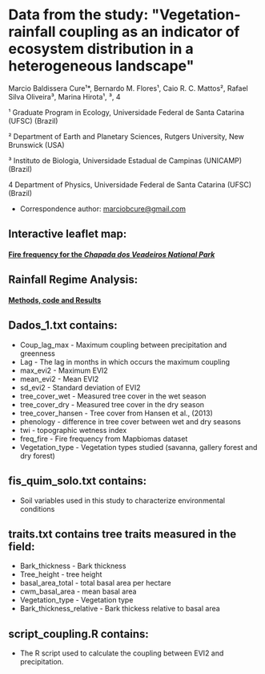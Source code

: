 # Data from the study: "Vegetation-rainfall coupling as an indicator of ecosystem distribution in a heterogeneous landscape"

Marcio Baldissera Cure¹*, Bernardo M. Flores¹, Caio R. C. Mattos², Rafael Silva Oliveira³, Marina Hirota¹, ³, 4

¹ Graduate Program in Ecology, Universidade Federal de Santa Catarina (UFSC) (Brazil)

² Department of Earth and Planetary Sciences, Rutgers University, New Brunswick (USA)

³ Instituto de Biologia, Universidade Estadual de Campinas (UNICAMP) (Brazil)

4 Department of Physics, Universidade Federal de Santa Catarina (UFSC) (Brazil)

* Correspondence author: marciobcure@gmail.com

## Interactive leaflet map:
#### [Fire frequency for the _Chapada dos Veadeiros National Park_](https://mauritia-flexuosa.github.io/fire_frequency_pncv/)

## Rainfall Regime Analysis:
#### [Methods, code and Results](https://mauritia-flexuosa.github.io/rainfall_pncv/)

## Dados_1.txt contains:

- Coup_lag_max - Maximum coupling between precipitation and greenness
- Lag - The lag in months in which occurs the maximum coupling
- max_evi2 - Maximum EVI2
- mean_evi2 - Mean EVI2
- sd_evi2 - Standard deviation of EVI2
- tree_cover_wet - Measured tree cover in the wet season
- tree_cover_dry - Measured tree cover in the dry season
- tree_cover_hansen - Tree cover from Hansen et al., (2013)
- phenology - difference in tree cover between wet and dry seasons
- twi - topographic wetness index
- freq_fire - Fire frequency from Mapbiomas dataset
- Vegetation_type - Vegetation types studied (savanna, gallery forest and dry forest)

## fis_quim_solo.txt contains:

- Soil variables used in this study to characterize environmental conditions

## traits.txt contains tree traits measured in the field:

- Bark_thickness - Bark thickness
- Tree_height - tree height
- basal_area_total - total basal area per hectare
- cwm_basal_area - mean basal area
- Vegetation_type - Vegetation type
- Bark_thickness_relative - Bark thickess relative to basal area

## script_coupling.R contains:

- The R script used to calculate the coupling between EVI2 and precipitation.
